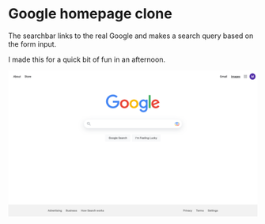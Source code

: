 # Google homepage clone

The searchbar links to the real Google and makes a search query based on the form input.

I made this for a quick bit of fun in an afternoon.

![screenshot](img/page_screenshot.png)
